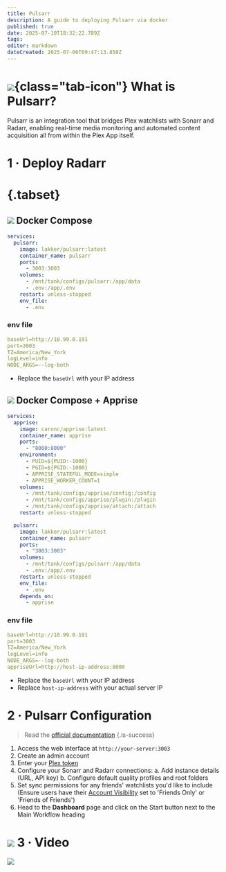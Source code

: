 ```yaml
---
title: Pulsarr
description: A guide to deploying Pulsarr via docker
published: true
date: 2025-07-10T18:32:22.789Z
tags: 
editor: markdown
dateCreated: 2025-07-06T09:47:13.858Z
---
```


# ![](/pulsarr.png){class="tab-icon"} What is Pulsarr?

Pulsarr is an integration tool that bridges Plex watchlists with Sonarr and Radarr, enabling real-time media monitoring and automated content acquisition all from within the Plex App itself.

# 1 · Deploy Radarr
# {.tabset}
## <img src="/docker.png" class="tab-icon"> Docker Compose
```yaml
services:
  pulsarr:
    image: lakker/pulsarr:latest
    container_name: pulsarr
    ports:
      - 3003:3003
    volumes:
      - /mnt/tank/configs/pulsarr:/app/data
      - .env:/app/.env
    restart: unless-stopped
    env_file:
      - .env
```

### env file
```yaml
baseUrl=http://10.99.0.191 
port=3003                       
TZ=America/New_York         
logLevel=info                  
NODE_ARGS=--log-both  
```
- Replace the `baseUrl` with your IP address

## <img src="/docker.png" class="tab-icon"> Docker Compose + Apprise
```yaml
services:
  apprise:
    image: caronc/apprise:latest
    container_name: apprise
    ports:
      - "8000:8000"
    environment:
      - PUID=${PUID:-1000}
      - PGID=${PGID:-1000}
      - APPRISE_STATEFUL_MODE=simple
      - APPRISE_WORKER_COUNT=1
    volumes:
      - /mnt/tank/configs/apprise/config:/config
      - /mnt/tank/configs/apprise/plugin:/plugin
      - /mnt/tank/configs/apprise/attach:/attach
    restart: unless-stopped

  pulsarr:
    image: lakker/pulsarr:latest
    container_name: pulsarr
    ports:
      - "3003:3003"
    volumes:
      - /mnt/tank/configs/pulsarr:/app/data
      - .env:/app/.env
    restart: unless-stopped
    env_file:
      - .env
    depends_on:
      - apprise
```
### env file
```yaml
baseUrl=http://10.99.0.191 
port=3003                       
TZ=America/New_York         
logLevel=info                  
NODE_ARGS=--log-both
appriseUrl=http://host-ip-address:8000
```
- Replace the `baseUrl` with your IP address
- Replace `host-ip-address` with your actual server IP 

# 2 · Pulsarr Configuration
> Read the [official documentation](https://jamcalli.github.io/Pulsarr/docs/intro)
{.is-success}


1. Access the web interface at `http://your-server:3003`
1. Create an admin account
1. Enter your [Plex token](https://support.plex.tv/articles/204059436-finding-an-authentication-token-x-plex-token/)
1. Configure your Sonarr and Radarr connections:
	a. Add instance details (URL, API key)
	b. Configure default quality profiles and root folders
1. Set sync permissions for any friends' watchlists you'd like to include (Ensure users have their [Account Visibility](https://app.plex.tv/desktop/#!/settings/account) set to 'Friends Only' or 'Friends of Friends')
1. Head to the **Dashboard** page and click on the Start button next to the Main Workflow heading

# <img src="/patreon-light.png" class="tab-icon"> 3 · Video
[![](/2025-07-06-automate-your-plex-watchlist-wit-promo-card.png)](https://www.patreon.com/posts/automate-your-133499239)